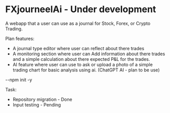 # FXjourneelAi - Under development

A webapp that a user can use as a journal for Stock, Forex, or Crypto Trading.

Plan features:

- A journal type editor where user can reflect about there trades
- A monitoring section where user can Add information about there trades and a simple calculation about there expected P&L for the trades.
- AI feature where user can use to ask or upload a photo of a simple trading chart for basic analysis using ai. (ChatGPT AI - plan to be use)

--npm init -y

Task:
- Repository migration - Done
- Input testing - Pending




